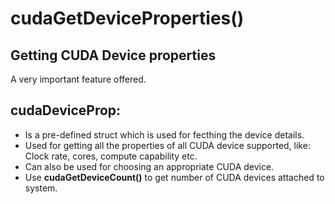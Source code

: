 # cudaGetDeviceProperties()
## Getting CUDA Device properties
A very important feature offered.

## cudaDeviceProp:
- Is a pre-defined struct which is used for fecthing the device details.
- Used for getting all the properties of all CUDA device supported, like: Clock rate, cores, compute capability etc.
- Can also be used for choosing an appropriate CUDA device.
- Use **cudaGetDeviceCount()** to get number of CUDA devices attached to system.
